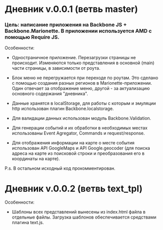 # Дневник v.0.0.1 (ветвь master)

### Цель: написание приложения на Backbone JS + Backbone.Marionette. В приложении используется AMD c помощью Require JS.

Особенности:

- Одностраничное приложение. Перезагрузки страницы не происходит. Изменяются только представления в основной (main) части страницы, в зависимости от роута.

- Блок меню не перегружается при переходе по роутам. Это сделано с помощью создания разных регионов в Marionette-приложении. Один отвечает за отображение меню, другой - за актуализацию основного содержания "дневника". 

- Данные хранятся в localStorage, для работы с которым и эмуляции http использован плагин Backbone.localstorage.

- Для валидации данных использован модуль Backbone.Validation.

- Для генерации событий и их обработки в необходимых местах использованы Event Agregator, Commands и request/response. 

- Для отображения информации на карте о месте события использован API GoogleMaps и API Google.geocoder (для поиска адреса на карте из поисковой строки и преобразования его в координаты на карте).

P.s. В остальном исходный код прокомментирован.


# Дневник v.0.0.2 (ветвь text_tpl)

Особенности:

- Шаблоны всех представлений вынесены из index.html файла в отдельные файлы.
Загрузка шаблонов обеспечивается средствами плагина text.js. 
